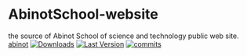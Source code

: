 # AbinotSchool-website
the source of Abinot School of science and technology public web site.
[abinot](https://abinot.ir/)
[![Downloads](https://img.shields.io/github/downloads/abinot/AbinotSchool-website/total?style=flat-square&logo=github)](https://github.com/abinot/AbinotSchool-website/releases/)
[![Last Version](https://img.shields.io/github/release/abinot/AbinotSchool-website/all.svg?style=flat-square)](https://github.com/abinot/AbinotSchool-website/releases/)
[![commits](https://img.shields.io/github/commit-activity/m/abinot/AbinotSchool-website?style=flat-square)](https://github.com/abinot/AbinotSchool-website/)


